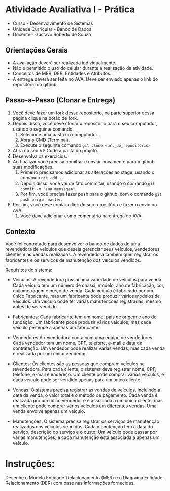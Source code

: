 # Atividade Avaliativa I - Prática

- Curso - Desenvolvimento de Sistemas
- Unidade Curricular - Banco de Dados
- Docente - Gustavo Roberto de Souza

## Orientações Gerais
- A avaliação deverá ser realizada individualmente.
- Não é permitido o uso do celular durante a realização da atividade.
- Conceitos de MER, DER, Entidades e Atributos.
- A entrega deverá ser feita no AVA. Deve ser enviado apenas o link do repositório do github.

## Passo-a-Passo (Clonar e Entrega)
1. Você deve fazer um fork desse repositório, na parte superior dessa página clique na botão de fork. 
2. Depois disso, você deve clonar o repositório para o seu computador, usando o seguinte comando.
   1. Selecione uma pasta no computador.
   2. Abra o CMD (Terminal).
   3. Execute o seguinte comando `git clone <url_do_repositório>`
3. Abra no seu VS Code a pasta do projeto.
4. Desenvolva os exercícios.
5. Ao finalizar você precisa comittar e enviar novamente para o github suas modificações.
   1. Primeiro precisamos adicionar as alterações ao stage, usando o comando  `git add .`.
   2.  Depois disso, você vai de fato commitar, usando o comando `git commit -m "sua mensagem"`.
   3.  Por fim, você precisa fazer push para o github, com o comando `git push origin master`.
6. Por fim, você deve copiar o link do seu repositório e fazer o envio no AVA. 
   1. Você deve adicionar como comentário na entrega do AVA.

## Contexto
Você foi contratado para desenvolver o banco de dados de uma revendedora de veículos que deseja gerenciar seus veículos, vendedores, clientes e as vendas realizadas. A revendedora também quer registrar os fabricantes e os serviços de manutenção dos veículos vendidos.

Requisitos do sistema:
- Veículos: A revendedora possui uma variedade de veículos para venda. Cada veículo tem um número de chassi, modelo, ano de fabricação, cor, quilometragem e preço de venda.
Cada veículo é fabricado por um único Fabricante, mas um fabricante pode produzir vários modelos de veículos.
Um veículo pode ter várias manutenções registradas, mesmo antes de ser vendido.

- Fabricantes: Cada fabricante tem um nome, país de origem e ano de fundação.
Um fabricante pode produzir vários veículos, mas cada veículo pertence a apenas um fabricante.

- Vendedores:A revendedora conta com uma equipe de vendedores. Cada vendedor tem um nome, CPF, telefone, e-mail e data de contratação.
Um vendedor pode realizar várias vendas, mas cada venda é realizada por um único vendedor.

- Clientes: Os clientes são as pessoas que compram veículos na revendedora. Para cada cliente, o sistema deve registrar nome, CPF, telefone, e-mail e endereço.
Um cliente pode comprar vários veículos, e cada veículo pode ser vendido apenas para um único cliente.

- Vendas: O sistema precisa registrar as vendas de veículos, incluindo a data da venda, o valor total e o método de pagamento. Cada venda é realizada por um único vendedor e é associada a um único cliente, mas um cliente pode comprar vários veículos em diferentes vendas.
Uma venda envolve apenas um veículo.

- Manutenções: O sistema precisa registrar os serviços de manutenção realizados nos veículos vendidos. Cada manutenção tem a data do serviço, descrição do serviço e o custo.
Um veículo pode passar por várias manutenções, e cada manutenção está associada a apenas um veículo.

# Instruções:
Desenhe o Modelo Entidade-Relacionamento (MER) e o Diagrama Entidade-Relacionamento (DER) com base nas informações fornecidas.
